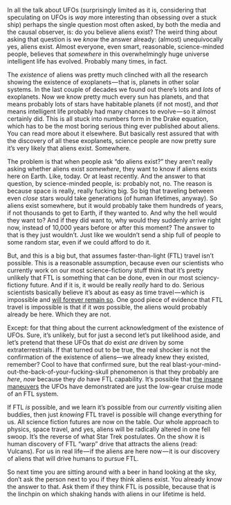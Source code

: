 

In all the talk about UFOs (surprisingly limited as it is, considering that speculating on UFOs is _way_ more interesting than obsessing over a stuck ship) perhaps the single question most often asked, by both the media and the causal observer, is: do you believe aliens exist? The weird thing about asking that question is we _know_ the answer already: (almost) unequivocally yes, aliens exist. Almost everyone, even smart, reasonable, science-minded people, believes that _somewhere_ in this overwhelmingly huge universe intelligent life has evolved. Probably many times, in fact.

The _existence_ of aliens was pretty much clinched with all the research showing the existence of exoplanets — that is, planets in other solar systems. In the last couple of decades we found out there’s lots and _lots_ of exoplanets. Now we know pretty much every sun has planets, and that means probably lots of stars have habitable planets (if not most), and _that_ means intelligent life probably had many chances to evolve — so it almost certainly did. This is all stuck into numbers form in the Drake equation, which has to be the most boring serious thing ever published about aliens. You can read more about it elsewhere. But basically rest assured that with the discovery of all these exoplanets, science people are now pretty sure it’s very likely that aliens exist. Somewhere.

The problem is that when people ask “do aliens exist?” they aren’t really asking whether aliens exist _somewhere_, they want to know if aliens exists here on Earth. Like, today. Or at least recently. And the answer to that question, by science-minded people, is: probably not, no. The reason is because space is really, really fucking big. So big that traveling between even _close_ stars would take generations (of human lifetimes, anyway). So aliens exist somewhere, but it would probably take them hundreds of years, if not thousands to get to Earth, if they wanted to. And why the hell would they want to? And if they did want to, why would they suddenly arrive right now, instead of 10,000 years before or after this moment? The answer to that is they just wouldn’t. Just like we wouldn’t send a ship full of people to some random star, even if we could afford to do it.

But, and this is a big but, that assumes faster-than-light (FTL) travel isn’t possible. This is a reasonable assumption, because even our scientists who currently work on our most science-fictiony stuff think that it’s pretty unlikely that FTL is something that can be done, even in our most sciency-fictiony future. And if it is, it would be really _really_ hard to do. Serious scientists basically believe it’s about as easy as time travel — which is impossible and [will forever remain so](https://www.npr.org/templates/story/story.php?storyId=4627767). One good piece of evidence that FTL travel is impossible is that if it _was_ possible, the aliens would probably already be here. Which they are not.

Except: for that thing about the current acknowledgment of the existence of UFOs. Sure, it’s unlikely, but for just a second let’s put likelihood aside, and let’s pretend that these UFOs that _do_ exist _are_ driven by some extraterrestrials. If that turned out to be true, the real shocker is not the confirmation of the existence of aliens—we already knew they existed, remember? Cool to have that confirmed sure, but the real blast-your-mind-out-the-back-of-your-fucking-skull phenomenon is that they probably are _here_, _now_ because they _do_ have FTL capability. It’s possible that [the insane maneuvers](https://www.thedrive.com/the-war-zone/21000/highly-detailed-report-on-harrowing-encounter-between-f-a-18s-and-ufo-off-baja-surfaces) the UFOs have demonstrated are just the low-gear cruise mode of an FTL system.

If FTL _is_ possible, and we learn it’s possible from our _currently_ visiting alien buddies, then just _knowing_ FTL travel is possible will change everything for us. All science fiction futures are now on the table. Our whole approach to physics, space travel, and yes, aliens will be radically altered in one fell swoop. It’s the reverse of what Star Trek postulates. On the show it is human discovery of FTL “warp” drive that attracts the aliens (read: Vulcans). For us in real life — if the aliens are here now — it is our discovery of aliens that will drive humans to pursue FTL.

So next time you are sitting around with a beer in hand looking at the sky, don’t ask the person next to you if they think aliens exist. You already know the answer to that. Ask them if they think FTL is possible, because that is the linchpin on which shaking hands with aliens in our lifetime is held.



